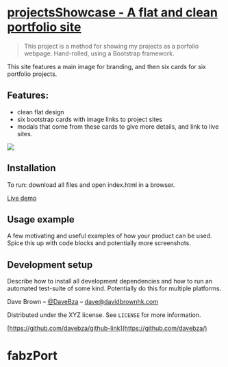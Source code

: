 # [projectsShowcase - A flat and clean portfolio site](https://davebza.github.io/portfolio/)
> This project is a method for showing my projects as a porfolio webpage. Hand-rolled, using a Bootstrap framework.

This site features a main image for branding, and then six cards for six portfolio projects.

## Features:

- clean flat design
- six bootstrap cards with image links to project sites
- modals that come from these cards to give more details, and link to live sites.

![](images/readmePreview.png)

## Installation

To run: download all files and open index.html in a browser.

[Live demo](https://davebza.github.io/portfolio/)

## Usage example

A few motivating and useful examples of how your product can be used. Spice this up with code blocks and potentially more screenshots.

## Development setup

Describe how to install all development dependencies and how to run an automated test-suite of some kind. Potentially do this for multiple platforms.

Dave Brown – [@DaveBza](https://twitter.com/DaveBza) – dave@davidbrownhk.com

Distributed under the XYZ license. See ``LICENSE`` for more information.

[https://github.com/davebza/github-link](https://github.com/davebza/)
# fabzPort
